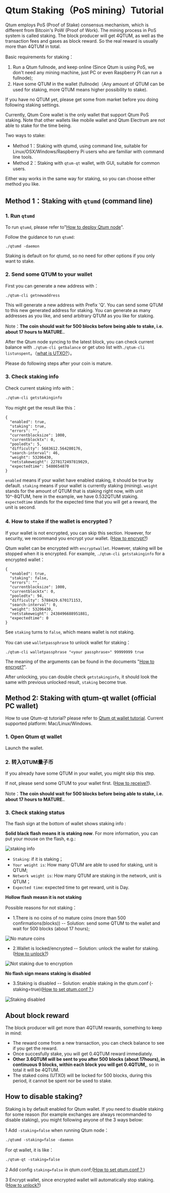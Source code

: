 # Qtum Staking（PoS mining）Tutorial

Qtum employs PoS (Proof of Stake) consensus mechanism, which is different from Bitcoin's PoW (Proof of Work). The mining process in PoS system is called staking. The block producer will get 4QTUM, as well as the transaction fees and gases as block reward. So the real reward is usually more than 4QTUM in total.

Basic requirements for staking：

1. Run a Qtum fullnode, and keep online (Since Qtum is using PoS, we don't need any mining machine, just PC or even Raspberry Pi can run a fullnode);
2. Have some QTUM in the wallet (fullnode)（Any amount of QTUM can be used for staking, more QTUM means higher possibility to stake).

If you have no QTUM yet, please get some from market before you doing following staking settings.

Currently, Qtum Core wallet is the only wallet that support Qtum PoS staking. Note that other wallets like mobile wallet and Qtum Electrum are not able to stake for the time being.

Two ways to stake:

* Method 1：Staking with qtumd, using command line, suitable for Linux/OSX/Windows/Raspberry Pi users who are familiar with command line tools.
* Method 2：Staking with `qtum-qt` wallet, with GUI, suitable for common users.

Either way works in the same way for staking, so you can choose either method you like.

## Method 1：Staking with `qtumd` (command line)

### 1. Run `qtumd`

To run `qtumd`, please refer to"[How to deploy Qtum node](../Guidance-of-Qtum-Deployment-and-RPC-Settings.md)".

Follow the guidance to run `qtumd`:

```
./qtumd -daemon
```

Staking is default on for qtumd, so no need for other options if you only want to stake.

### 2. Send some QTUM to your wallet

First you can generate a new address with：

```
./qtum-cli getnewaddress
```

This will generate a new address with Prefix 'Q'. You can send some QTUM to this new generated address for staking. You can generate as many addresses as you like, and send arbitrary QTUM as you like for staking.

Note：**The coin should wait for 500 blocks before being able to stake, i.e. about 17 hours to MATURE.**. 

After the Qtum node syncing to the latest block, you can check current balance with `./qtum-cli getbalance` or get utxo list with`./qtum-cli listunspent`。（[what is UTXO?](https://github.com/qtumproject/documents/blob/master/zh/Qtum-Blockchain-Guide.md#utxo账户模型)）。

Please do following steps after your coin is mature.

### 3. Check staking info

Check current staking info with：

```
./qtum-cli getstakinginfo
```

You might get the result like this：

```
{
  "enabled": true,
  "staking": true,
  "errors": "",
  "currentblocksize": 1000,
  "currentblocktx": 0,
  "pooledtx": 5,
  "difficulty": 5683612.564280176,
  "search-interval": 46,
  "weight": 53206430,
  "netstakeweight": 2278172497819029,
  "expectedtime": 5480654870
}
```

`enabled` means if your wallet have enabled staking, it should be true by default. `staking` means if your wallet is currently staking (mining). `weight` stands for the amount of QTUM that is staking right now, with unit 10^-8QTUM, here in the example, we have 0.532QTUM staking. `expectedtime` stands for the expected time that you will get a reward, the unit is second.

### 4. How to stake if the wallet is encrypted？

If your wallet is not encrypted, you can skip this section. However, for security, we recommand you encrypt your wallet. ([How to encrypt?](../Encrypt-and-Unlock-Qtum-Wallet/README.md))

Qtum wallet can be encrypted with `encryptwallet`. However, staking will be stopped when it is encrypted. For example, `./qtum-cli getstakinginfo` for a encrypted wallet：

```
{
  "enabled": true,
  "staking": false,
  "errors": "",
  "currentblocksize": 1000,
  "currentblocktx": 0,
  "pooledtx": 94,
  "difficulty": 5788429.670171153,
  "search-interval": 0,
  "weight": 53206430,
  "netstakeweight": 2438496688951881,
  "expectedtime": 0
}
```

See `staking` turns to `false`, which means wallet is not staking.

You can use `walletpassphrase` to unlock wallet for staking：

```
./qtum-cli walletpassphrase "<your passphrase>" 99999999 true
```

The meaning of the arguments can be found in the documents "[How to encrypt?](../Encrypt-and-Unlock-Qtum-Wallet/README.md)".

After unlocking, you can double check `getstakinginfo`, it should look the same with previous unlocked result, `staking` become true.

## Method 2: Staking with qtum-qt wallet (official PC wallet)

How to use Qtum-qt tutorial? please refer to [Qtum qt wallet tutorial](../Qtum-Wallet-Tutorial/README.md). Current supported platform: Mac/Linux/Windows.

### 1. Open Qtum qt wallet

Launch the wallet.

### 2. 转入QTUM量子币

If you already have some QTUM in your wallet, you might skip this step.

If not, please send some QTUM to your wallet first. ([How to receive?](../Qtum-Wallet-Tutorial/README.md)).

Note：**The coin should wait for 500 blocks before being able to stake, i.e. about 17 hours to MATURE.**. 

### 3. Check staking status

The flash sign at the bottom of wallet shows staking info :

**Solid black flash means it is staking now**. For more information, you can put your mouse on the flash, e.g.:

![staking info](staking.png)

* `Staking`: if it is staking；
* `Your weight is`: How many QTUM are able to used for staking, unit is QTUM;
* `Network weight is`: How many QTUM are staking in the network, unit is QTUM；
* `Expected time`: expected time to get reward, unit is Day.

**Hollow flash measn it is not staking**

Possible reasons for not staking：

* 1.There is no coins of no mature coins (more than 500 confirmations(blocks)) -- Solution: send some QTUM to the wallet and wait for 500 blocks (about 17 hours);

![No mature coins](not-mature.png)

* 2.Wallet is locked/encrypted -- Solution: unlock the wallet for staking. ([How to unlock?](../Encrypt-and-Unlock-Qtum-Wallet/README.md))

![Not staking due to encryption](locked.jpg)

**No flash sign means staking is disabled**

* 3.Staking is disabled -- Solution: enable staking in the qtum.conf (-staking=true)([How to set qtum.conf？](../Guidance-of-Qtum-Deployment-and-RPC-Settings.md))

![Staking disabled](staking-disabled.jpg)

## About block reward

The block producer will get more than 4QTUM rewards, something to keep in mind:

* The reward come from a new transaction, you can check balance to see if you get the reward.
* Once succesfully stake, you will get 0.4QTUM reward immediately.
* **Other 3.6QTUM will be sent to you after 500 blocks (about 17hours), in continuous 9 blocks, within each block you will get 0.4QTUM,**, so in total it will be 4QTUM.
* The staked coins (UTXO) will be locked for 500 blocks, during this period, it cannot be spent nor be used to stake. 

## How to disable staking?

Staking is by default enabled for Qtum wallet. If you need to disable staking for some reason (for example exchanges are always recommanded to disable staking), you might following anyone of the 3 ways below:

1 Add `-staking=false` when running Qtum node：

```
./qtumd -staking=false -daemon
```

For qt wallet, it is like：

```
./qtum-qt -staking=false
```

2 Add config `staking=false` in qtum.conf;([How to set qtum.conf？](../Guidance-of-Qtum-Deployment-and-RPC-Settings.md))

3 Encrypt wallet, since encrypted wallet will automatically stop staking.([How to unlock?](../Encrypt-and-Unlock-Qtum-Wallet/README.md))
